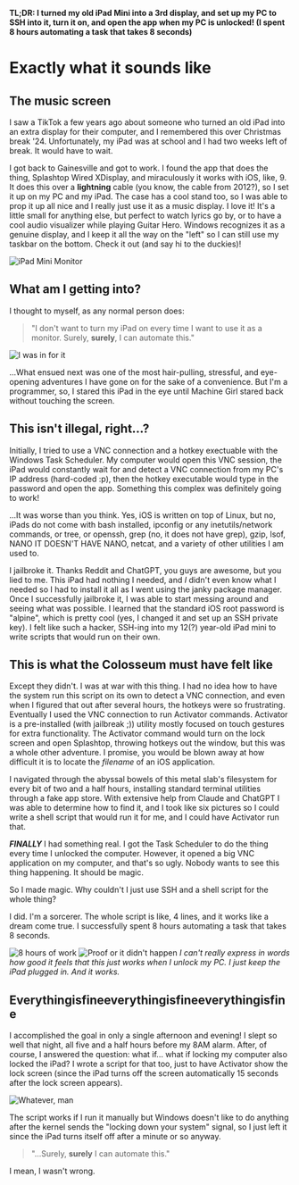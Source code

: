 **TL;DR: I turned my old iPad Mini into a 3rd display, and set up my PC to SSH into it, turn it on, and open the app when my PC is unlocked! (I spent 8 hours automating a task that takes 8 seconds)**

# Exactly what it sounds like
## The music screen
I saw a TikTok a few years ago about someone who turned an old iPad into an extra display for their computer, and I remembered this over Christmas break '24. Unfortunately, my iPad was at school and I had two weeks left of break. It would have to wait.

I got back to Gainesville and got to work. I found the app that does the thing, Splashtop Wired XDisplay, and miraculously it works with iOS, like, 9. It does this over a **lightning** cable (you know, the cable from 2012?), so I set it up on my PC and my iPad. The case has a cool stand too, so I was able to prop it up all nice and I really just use it as a music display. I love it! It's a little small for anything else, but perfect to watch lyrics go by, or to have a cool audio visualizer while playing Guitar Hero. Windows recognizes it as a genuine display, and I keep it all the way on the "left" so I can still use my taskbar on the bottom. Check it out (and say hi to the duckies)! 

![iPad Mini Monitor](images/activity/ipad-monitor.webp)

## What am I getting into?
I thought to myself, as any normal person does:

> "I don't want to turn my iPad on every time I want to use it as a monitor. Surely, **surely**, I can automate this." 

![I was in for it](https://i.kym-cdn.com/entries/icons/original/000/044/438/Untitled-1.png)

...What ensued next was one of the most hair-pulling, stressful, and eye-opening adventures I have gone on for the sake of a convenience. But I'm a programmer, so, I stared this iPad in the eye until Machine Girl stared back without touching the screen. 

## This isn't illegal, right...?
Initially, I tried to use a VNC connection and a hotkey exectuable with the Windows Task Scheduler. My computer would open this VNC session, the iPad would constantly wait for and detect a VNC connection from my PC's IP address (hard-coded :p), then the hotkey executable would type in the password and open the app. Something this complex was definitely going to work! 

...It was worse than you think. Yes, iOS is written on top of Linux, but no, iPads do not come with bash installed, ipconfig or any inetutils/network commands, or tree, or openssh, grep (no, it does not have grep), gzip, lsof, NANO IT DOESN'T HAVE NANO, netcat, and a variety of other utilities I am used to. 

I jailbroke it. Thanks Reddit and ChatGPT, you guys are awesome, but you lied to me. This iPad had nothing I needed, and *I* didn't even know what I needed so I had to install it all as I went using the janky package manager. Once I successfully jailbroke it, I was able to start messing around and seeing what was possible. I learned that the standard iOS root password is "alpine", which is pretty cool (yes, I changed it and set up an SSH private key). I felt like such a hacker, SSH-ing into my 12(?) year-old iPad mini to write scripts that would run on their own. 

## This is what the Colosseum must have felt like

Except they didn't. I was at war with this thing. I had no idea how to have the system run this script on its own to detect a VNC connection, and even when I figured that out after several hours, the hotkeys were so frustrating. Eventually I used the VNC connection to run Activator commands. Activator is a pre-installed (with jailbreak ;)) utility mostly focused on touch gestures for extra functionality. The Activator command would turn on the lock screen and open Splashtop, throwing hotkeys out the window, but this was a whole other adventure. I promise, you would be blown away at how difficult it is to locate the *filename* of an iOS application. 

I navigated through the abyssal bowels of this metal slab's filesystem for every bit of two and a half hours, installing standard terminal utilities through a fake app store. With extensive help from Claude and ChatGPT I was able to determine how to find it, and I took like six pictures so I could write a shell script that would run it for me, and I could have Activator run that. 

***FINALLY*** I had something real. I got the Task Scheduler to do the thing every time I unlocked the computer. However, it opened a big VNC application on my computer, and that's so ugly. Nobody wants to see this thing happening. It should be magic. 

So I made magic. Why couldn't I just use SSH and a shell script for the whole thing? 

I did. I'm a sorcerer. The whole script is like, 4 lines, and it works like a dream come true. I successfully spent 8 hours automating a task that takes 8 seconds. 

![8 hours of work](images/activity/the-culmination-of-8-hours.webp)
![Proof or it didn't happen](images/activity/the-proof.gif)
*I can't really express in words how good it feels that this just works when I unlock my PC. I just keep the iPad plugged in. And it works.*

## Everythingisfineeverythingisfineeverythingisfine
I accomplished the goal in only a single afternoon and evening! I slept so well that night, all five and a half hours before my 8AM alarm. After, of course, I answered the question: what if... what if locking my computer also locked the iPad? I wrote a script for that too, just to have Activator show the lock screen (since the iPad turns off the screen automatically 15 seconds after the lock screen appears). 

![Whatever, man](images/activity/ipad-lock-script.webp)

The script works if I run it manually but Windows doesn't like to do anything after the kernel sends the "locking down your system" signal, so I just left it since the iPad turns itself off after a minute or so anyway. 

> "...Surely, **surely** I can automate this."

I mean, I wasn't wrong. 